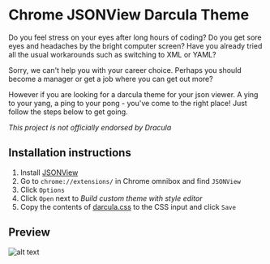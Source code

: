 # Chrome JSONView Darcula Theme

Do you feel stress on your eyes after long hours of coding? Do you get sore eyes and headaches by the bright computer screen? Have you already tried all the usual workarounds such as switching to XML or YAML? 

Sorry, we can't help you with your career choice. Perhaps you should become a manager or get a job where you can get out more? 

However if you are looking for a darcula theme for your json viewer. A ying to your yang, a ping to your pong - you've come to the right place! Just follow the steps below to get going.

_This project is not officially endorsed by Dracula_ 

## Installation instructions
1. Install [JSONView](https://chrome.google.com/webstore/detail/jsonview/chklaanhfefbnpoihckbnefhakgolnmc)
2. Go to `chrome://extensions/` in Chrome omnibox and find `JSONView`
3. Click `Options`
4. Click `Open` next to _Build custom theme with style editor_
5. Copy the contents of [darcula.css](../master/src/darcula.css) to the CSS input and click `Save`

## Preview
![alt text][logo]

[logo]: ../master/src/darcula-preview.png "Preview"
